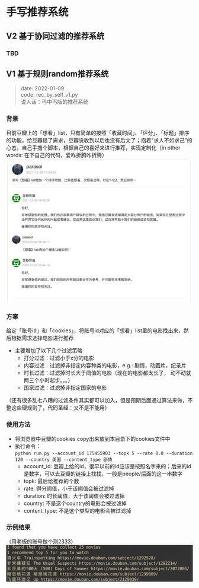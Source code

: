# 手写推荐系统

## V2 基于协同过滤的推荐系统

### TBD

## V1 基于规则random推荐系统

> date: 2022-01-09  
> code: rec_by_self_v1.py  
> 说人话：丐中丐版的推荐系统

### 背景
目前豆瓣上的「想看」list，只有简单的按照「收藏时间」、「评分」、「标题」排序的功能，给豆瓣提了需求，豆瓣说收到以后也没有后文了；抱着“求人不如求己”的心态，自己手撸个脚本，根据自己的喜好来进行推荐，实现定制化（in other words: 在下自己的代码，爱咋折腾咋折腾）
![chat with douban pm](./figures/chat_log.png)

### 方案
给定「账号id」和「cookies」，将账号id对应的「想看」list里的电影找出来，然后根据需求选择电影进行推荐
- 主要增加了以下几个过滤策略
  - 打分过滤：过滤小于x分的电影
  - 内容过滤：过滤掉非指定内容种类的电影，e.g.: 剧情，动画片，纪录片
  - 时长过滤：过滤掉时长大于阈值的电影（现在的电影都太长了， 动不动就两三个小时起步。。。）
  - 国家过滤：过滤掉非指定国家的电影

（还有很多乱七八糟的过滤条件其实都可以加入，但是预期后面通过算法来做，不整这些硬规则了，代码圣经：又不是不能用）
### 使用方法
- 将浏览器中豆瓣的cookies copy出来放到本目录下的cookies文件中  
- 执行命令：  
`python run.py --account_id 175455903 --topk 5 --rate 8.0 --duration 120 --country 美国 --content_type 剧情`
  - account_id: 豆瓣上给的id，很早以前的id应该是按照名字来的；后来的id是数字，可以去豆瓣的链接上找找，一般是people/后面的这一串数字
  - topk: 最后给推荐的个数
  - rate: 得分阈值，小于该阈值会被过滤掉
  - duration: 时长阈值，大于该阈值会被过滤掉
  - country: 不是这个country的电影会被过滤掉
  - content_type: 不是这个类型的电影会被过滤掉

### 示例结果
（用老板的账号做个测2333）
![张一鸣的](./figures/zym.png)
